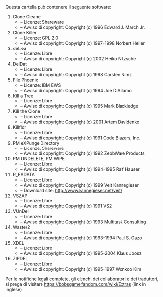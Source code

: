 ﻿Questa cartella può contenere il seguente software:

1. Clone Cleaner
   - – Licenze: Shareware
   - – Avviso di copyright: Copyright (c) 1996 Edward J. March Jr.
2. Clone Killer
   - – Licenze: GPL 2.0
   - – Avviso di copyright: Copyright (c) 1997-1998 Norbert Heller
3. del_ea
   - – Licenze: Libre
   - – Avviso di copyright: Copyright (c) 2002 Heiko Nitzsche
4. DelDat
   - – Licenze: Libre
   - – Avviso di copyright: Copyright (c) 1998 Carsten Nimz
5. File Phoenix
   - – Licenze: IBM EWS
   - – Avviso di copyright: Copyright (c) 1994 Joe DiAdamo
6. Kill a Tree
   - – Licenze: Libre
   - – Avviso di copyright: Copyright (c) 1995 Mark Blackledge
7. Kill the Clone
   - – Licenze: Libre
   - – Avviso di copyright: Copyright (c) 2001 Artem Davidenko
8. Killfldr
   - – Licenze: Libre
   - – Avviso di copyright: Copyright (c) 1991 Code Blazers, Inc.
9. PM eXPunge Directory
   - – Licenze: Shareware
   - – Avviso di copyright: Copyright (c) 1992 ZebbWare Products
10. PM UNDELETE, PM WIPE
    - – Licenze: Libre
    - – Avviso di copyright: Copyright (c) 1994-1995 Ralf Hauser
11. R_EADATA
    - – Licenze: Libre
    - – Avviso di copyright: Copyright (c) 1999 Veit Kannegieser
    - – Download site: http://www.kannegieser.net/veit/
12. VSZAP
    - – Licenze: Libre
    - – Avviso di copyright: Copyright (c) 1991 VS2
13. VUnDel
    - – Licenze: Libre
    - – Avviso di copyright: Copyright (c) 1993 Multitask Consulting
14. Waste/2
    - – Licenze: Libre
    - – Avviso di copyright: Copyright (c) 1993-1994 Paul S. Gazo
15. XDEL
    - – Licenze: Libre
    - – Avviso di copyright: Copyright (c) 1995-2004 Klaus Joosz
16. ZIPDEL
    - – Licenze: Libre
    - – Avviso di copyright: Copyright (c) 1995-1997 Wonkoo Kim

Per le notifiche legali complete, gli elenchi dei collaboratori e dei traduttori, si prega di visitare https://bobsgame.fandom.com/wiki/Extras (link in inglese)
